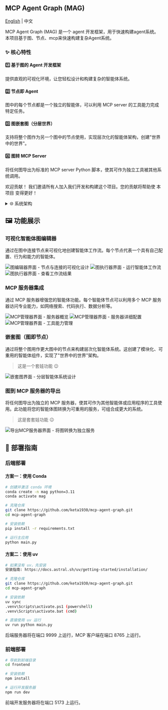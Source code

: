 ## MCP Agent Graph (MAG)

[English](README.md) | 中文

MCP Agent Graph (MAG) 是一个 agent 开发框架，用于快速构建agent系统。本项目基于图、节点、mcp来快速构建复杂Agent系统。

### ✨ 核心特性

#### 1️⃣ 基于图的 Agent 开发框架
提供直观的可视化环境，让您轻松设计和构建复杂的智能体系统。

#### 2️⃣ 节点即 Agent
图中的每个节点都是一个独立的智能体，可以利用 MCP server 的工具能力完成特定任务。

#### 3️⃣ 图嵌套图（分层世界）
支持将整个图作为另一个图中的节点使用，实现层次化的智能体架构，创建"世界中的世界"。

#### 4️⃣ 图转 MCP Server
将任何图导出为标准的 MCP server Python 脚本，使其可作为独立工具被其他系统调用。

欢迎贡献！ 我们邀请所有人加入我们开发和构建这个项目。您的贡献将帮助使 本项目 变得更好！

<details>
<summary>🌐 系统架构</summary>

MAG 遵循 HOST-CLIENT-SERVER 架构：
- **HOST**：中央服务，管理图执行并协调各组件之间的通信
- **CLIENT**：MCP 客户端，与 MCP 服务器交互
- **SERVER**：MCP 服务器，提供专业工具和功能

```
HOST  → CLIENT  → SERVER 
(图) → (智能体) <==> (MCP 服务器)
```
</details>

## 🖼️ 功能展示

### 可视化智能体图编辑器
通过在图中连接节点来可视化地创建智能体工作流。每个节点代表一个具有自己配置、行为和能力的智能体。

![图编辑器界面 - 节点与连接的可视化设计](img_3.png)
![图执行器界面 - 运行智能体工作流](img_6.png)
![图执行器界面 - 查看工作流结果](img_7.png)

### MCP 服务器集成
通过 MCP 服务器增强您的智能体功能。每个智能体节点可以利用多个 MCP 服务器访问专业能力，如网络搜索、代码执行、数据分析等。

![MCP管理器界面 - 服务器概览](img.png)
![MCP管理器界面 - 服务器详细配置](img_1.png)
![MCP管理器界面 - 工具能力管理](img_2.png)

### 嵌套图（图即节点）
通过将整个图用作更大图中的节点来构建层次化智能体系统。这创建了模块化、可重用的智能体组件，实现了"世界中的世界"架构。

> 这是一个套娃功能 😉

![嵌套图界面 - 分层智能体系统设计](img_4.png)

### 图到 MCP 服务器的导出
将任何图导出为独立的 MCP 服务器，使其可作为其他智能体或应用程序的工具使用。此功能将您的智能体图转换为可重用的服务，可组合成更大的系统。

> 这是套套娃功能 😉

![导出MCP服务器界面 - 将图转换为独立服务](img_5.png)

## 🚀 部署指南

### 后端部署

#### 方案一：使用 Conda

```bash
# 创建并激活 conda 环境
conda create -n mag python=3.11
conda activate mag

# 克隆仓库
git clone https://github.com/keta1930/mcp-agent-graph.git
cd mcp-agent-graph

# 安装依赖
pip install -r requirements.txt

# 运行主应用
python main.py
```

#### 方案二：使用 uv

```bash
# 如果没有 uv，先安装
安装指南: https://docs.astral.sh/uv/getting-started/installation/

# 克隆仓库
git clone https://github.com/keta1930/mcp-agent-graph.git
cd mcp-agent-graph

# 安装依赖
uv sync
.venv\Scripts\activate.ps1 (powershell)
.venv\Scripts\activate.bat (cmd)

# 直接使用 uv 运行
uv run python main.py
```

后端服务器将在端口 9999 上运行，MCP 客户端在端口 8765 上运行。

### 前端部署

```bash
# 导航到前端目录
cd frontend

# 安装依赖
npm install

# 运行开发服务器
npm run dev
```

前端开发服务器将在端口 5173 上运行。
